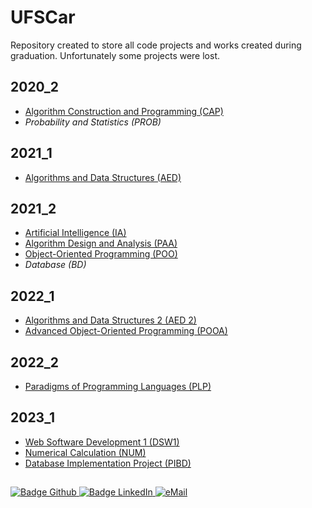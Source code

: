 # UFSCar

Repository created to store all code projects and works created during graduation. Unfortunately some projects were lost. 


## 2020_2

* [Algorithm Construction and Programming (CAP)](2020_2/CAP/)
* *Probability and Statistics (PROB)*

## 2021_1

* [Algorithms and Data Structures (AED)](2021_1/AED/)

## 2021_2

* [Artificial Intelligence (IA)](2021_2/IA/)
* [Algorithm Design and Analysis (PAA)](2021_2/PAA/)
* [Object-Oriented Programming (POO)](2021_2/POO/)
* *Database (BD)*


## 2022_1

* [Algorithms and Data Structures 2 (AED 2)](2022_1/AED%202/)
* [Advanced Object-Oriented Programming (POOA)](2022_1/POOA/)


## 2022_2

* [Paradigms of Programming Languages (PLP)](2022_2/AED%202/)


## 2023_1

* [Web Software Development 1 (DSW1)]()
* [Numerical Calculation (NUM)](2023_1/NUM/)
* [Database Implementation Project (PIBD)](2022_1/POOA/)


## 

<div> 
    <a href="https://github.com/jorgeprj" target="_blank">
        <img src="https://img.shields.io/badge/-Github-000?logo=github&style=for-the-badge&logoColor=white" alt="Badge Github" />
    </a>
    <a href="https://www.linkedin.com/in/jorgeprj" target="_blank">
        <img src="https://img.shields.io/badge/-LinkedIn-0077B5?logo=linkedin&style=for-the-badge&logoColor=white" alt="Badge LinkedIn" />
    </a>
    <a href="mailto:jorgeprj2020@gmail.com-">
        <img alt="eMail" src="https://img.shields.io/badge/jorgeprj2020@gmail.com-D14836?style=for-the-badge&logo=gmail&logoColor=white" />
    </a>
</p>
